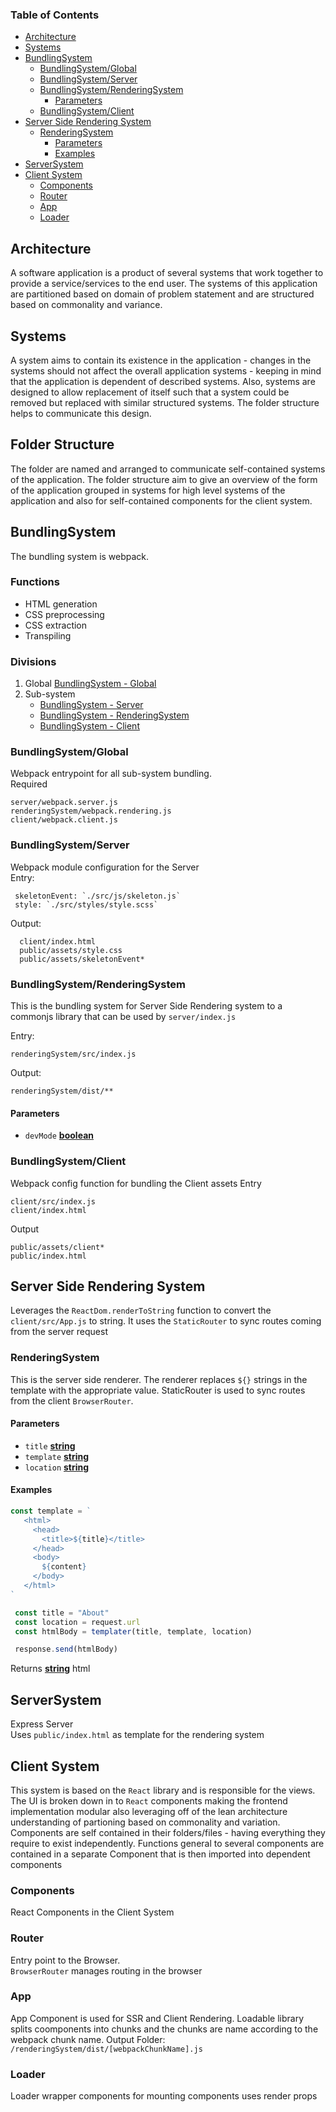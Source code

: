 <!-- Generated by documentation.js. Update this documentation by updating the source code. -->

### Table of Contents

-   [Architecture][1]
-   [Systems][2]
-   [BundlingSystem][3]
    -   [BundlingSystem/Global][4]
    -   [BundlingSystem/Server][5]
    -   [BundlingSystem/RenderingSystem][6]
        -   [Parameters][7]
    -   [BundlingSystem/Client][8]
-   [Server Side Rendering System][9]
    -   [RenderingSystem][10]
        -   [Parameters][11]
        -   [Examples][12]
-   [ServerSystem][13]
-   [Client System][14]
    -   [Components][15]
    -   [Router][16]
    -   [App][17]
    -   [Loader][18]

## Architecture

A software application is a product of several systems that work together to provide a service/services to the end user. The systems of this application are partitioned based on domain of problem statement and are structured based on commonality and variance.


## Systems

A system aims to contain its existence in the application - changes in the systems should not affect the overall application systems - keeping in mind that the application is dependent of described systems. Also, systems are designed to allow replacement of itself such that a system could be removed but replaced with similar structured systems. The folder structure helps to communicate this design.

## Folder Structure

The folder are named and arranged to communicate self-contained systems of the application. The folder structure aim to give an overview of the form of the application grouped in systems for high level systems of the application and also for self-contained components for the client system.


## BundlingSystem

The bundling system is webpack.

### Functions

-   HTML generation
-   CSS preprocessing
-   CSS extraction
-   Transpiling

### Divisions

1.  Global
    [BundlingSystem - Global][4]
2.  Sub-system
    -   [BundlingSystem - Server][5]
    -   [BundlingSystem - RenderingSystem][6]
    -   [BundlingSystem - Client][8]


### BundlingSystem/Global

Webpack entrypoint for all sub-system bundling. <br />
Required

    server/webpack.server.js
    renderingSystem/webpack.rendering.js
    client/webpack.client.js

### BundlingSystem/Server

Webpack module configuration for the Server <br />
Entry:

     skeletonEvent: `./src/js/skeleton.js`
     style: `./src/styles/style.scss`

Output:

      client/index.html
      public/assets/style.css
      public/assets/skeletonEvent*

### BundlingSystem/RenderingSystem

This is the bundling system for Server Side Rendering system to a commonjs library that can be used by `server/index.js`

Entry:

    renderingSystem/src/index.js

Output:

    renderingSystem/dist/**

#### Parameters

-   `devMode` **[boolean][19]** 

### BundlingSystem/Client

Webpack config function for bundling the Client assets
Entry

    client/src/index.js
    client/index.html

Output

    public/assets/client*
    public/index.html

## Server Side Rendering System

Leverages the `ReactDom.renderToString` function to convert the `client/src/App.js` to string. It uses the `StaticRouter` to sync routes coming from the server request


### RenderingSystem

This is the server side renderer. The renderer replaces `${}` strings in the template with the appropriate value. StaticRouter is used to sync routes from the client `BrowserRouter`.

#### Parameters

-   `title` **[string][20]** 
-   `template` **[string][20]** 
-   `location` **[string][20]** 

#### Examples

```javascript
const template = `
   <html>
     <head>
       <title>${title}</title>
     </head>
     <body>
       ${content}
     </body>
   </html>
`

 const title = "About"
 const location = request.url
 const htmlBody = templater(title, template, location)

 response.send(htmlBody)
```

Returns **[string][20]** html

## ServerSystem

Express Server<br />
Uses `public/index.html` as template for the rendering system

## Client System

This system is based on the `React` library and is responsible for the views. The UI is broken down in to `React` components making the frontend implementation modular also leveraging off of the lean architecture understanding of partioning based on commonality and variation. Components are self contained in their folders/files - having everything they require to exist independently. Functions general to several components are contained in a separate Component that is then imported into dependent components


### Components

React Components in the Client System


### Router

Entry point to the Browser.<br />
`BrowserRouter` manages routing in the browser

### App

App Component is used for SSR and Client Rendering. Loadable library splits coomponents into chunks and the chunks are name according to the webpack chunk name.
Output Folder: `/renderingSystem/dist/[webpackChunkName].js`

### Loader

Loader wrapper components for mounting components uses render props

[1]: #architecture

[2]: #systems

[3]: #bundlingsystem

[4]: #bundlingsystemglobal

[5]: #bundlingsystemserver

[6]: #bundlingsystemrenderingsystem

[7]: #parameters

[8]: #bundlingsystemclient

[9]: #server-side-rendering-system

[10]: #renderingsystem

[11]: #parameters-1

[12]: #examples

[13]: #serversystem

[14]: #client-system

[15]: #components

[16]: #router

[17]: #app

[18]: #loader

[19]: https://developer.mozilla.org/docs/Web/JavaScript/Reference/Global_Objects/Boolean

[20]: https://developer.mozilla.org/docs/Web/JavaScript/Reference/Global_Objects/String
